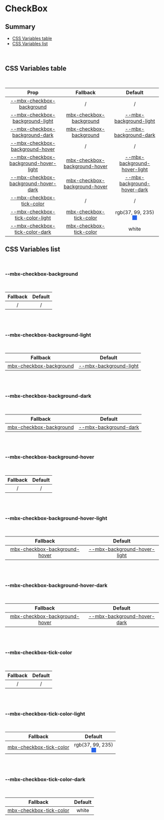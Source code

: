 # CheckBox

## Summary

- [CSS Variables table](#css-variables-table)
- [CSS Variables list](#css-variables-list)

<br>

## CSS Variables table

<br>

| <div style='text-align:center;margin:auto;'>Prop</div>                                                                          | <div style='text-align:center;margin:auto;'>Fallback</div>                                                        | <div style='text-align:center;margin:auto;'>Default</div>                                                                                                                                                                                                         |
| ------------------------------------------------------------------------------------------------------------------------------- | ----------------------------------------------------------------------------------------------------------------- | ----------------------------------------------------------------------------------------------------------------------------------------------------------------------------------------------------------------------------------------------------------------- |
| <div style='text-align:center;margin:auto;'>[--mbx-checkbox-background](#mbx-checkbox-background)</div>                         | <div style='text-align:center;margin:auto;'>/</div>                                                               | <div style='text-align:center;margin:auto;'>/</div>                                                                                                                                                                                                               |
| <div style='text-align:center;margin:auto;'>[--mbx-checkbox-background-light](#mbx-checkbox-background-light)</div>             | <div style='text-align:center;margin:auto;'>[mbx-checkbox-background](#mbx-checkbox-background)</div>             | <div style='text-align:center;margin:auto;'>[--mbx-background-light](../../global/css-vars.md#mbx-background-light)</div>                                                                                                                                         |
| <div style='text-align:center;margin:auto;'>[--mbx-checkbox-background-dark](#mbx-checkbox-background-dark)</div>               | <div style='text-align:center;margin:auto;'>[mbx-checkbox-background](#mbx-checkbox-background)</div>             | <div style='text-align:center;margin:auto;'>[--mbx-background-dark](../../global/css-vars.md#mbx-background-dark)</div>                                                                                                                                           |
| <div style='text-align:center;margin:auto;'>[--mbx-checkbox-background-hover](#mbx-checkbox-background-hover)</div>             | <div style='text-align:center;margin:auto;'>/</div>                                                               | <div style='text-align:center;margin:auto;'>/</div>                                                                                                                                                                                                               |
| <div style='text-align:center;margin:auto;'>[--mbx-checkbox-background-hover-light](#mbx-checkbox-background-hover-light)</div> | <div style='text-align:center;margin:auto;'>[mbx-checkbox-background-hover](#mbx-checkbox-background-hover)</div> | <div style='text-align:center;margin:auto;'>[--mbx-background-hover-light](../../global/css-vars.md#mbx-background-hover-light)</div>                                                                                                                             |
| <div style='text-align:center;margin:auto;'>[--mbx-checkbox-background-hover-dark](#mbx-checkbox-background-hover-dark)</div>   | <div style='text-align:center;margin:auto;'>[mbx-checkbox-background-hover](#mbx-checkbox-background-hover)</div> | <div style='text-align:center;margin:auto;'>[--mbx-background-hover-dark](../../global/css-vars.md#mbx-background-hover-dark)</div>                                                                                                                               |
| <div style='text-align:center;margin:auto;'>[--mbx-checkbox-tick-color](#mbx-checkbox-tick-color)</div>                         | <div style='text-align:center;margin:auto;'>/</div>                                                               | <div style='text-align:center;margin:auto;'>/</div>                                                                                                                                                                                                               |
| <div style='text-align:center;margin:auto;'>[--mbx-checkbox-tick-color-light](#mbx-checkbox-tick-color-light)</div>             | <div style='text-align:center;margin:auto;'>[mbx-checkbox-tick-color](#mbx-checkbox-tick-color)</div>             | <div style='text-align:center;margin:auto;'><div><div style='text-align:center;margin-auto;'>rgb(37, 99, 235)</div><div style='text-align:center;margin-auto;'><div style='background:rgb(37, 99, 235);margin:auto; width:15px; height:15px;'/></div></div></div> |
| <div style='text-align:center;margin:auto;'>[--mbx-checkbox-tick-color-dark](#mbx-checkbox-tick-color-dark)</div>               | <div style='text-align:center;margin:auto;'>[mbx-checkbox-tick-color](#mbx-checkbox-tick-color)</div>             | <div style='text-align:center;margin:auto;'>white</div>                                                                                                                                                                                                           |

## CSS Variables list

<br>

### --mbx-checkbox-background

<br>

| <div style='text-align:center;margin:auto;'>Fallback</div> | <div style='text-align:center;margin:auto;'>Default</div> |
| ---------------------------------------------------------- | --------------------------------------------------------- |
| <div style='text-align:center;margin:auto;'>/</div>        | <div style='text-align:center;margin:auto;'>/</div>       |

<br><br>

### --mbx-checkbox-background-light

<br>

| <div style='text-align:center;margin:auto;'>Fallback</div>                                            | <div style='text-align:center;margin:auto;'>Default</div>                                                                 |
| ----------------------------------------------------------------------------------------------------- | ------------------------------------------------------------------------------------------------------------------------- |
| <div style='text-align:center;margin:auto;'>[mbx-checkbox-background](#mbx-checkbox-background)</div> | <div style='text-align:center;margin:auto;'>[--mbx-background-light](../../global/css-vars.md#mbx-background-light)</div> |

<br><br>

### --mbx-checkbox-background-dark

<br>

| <div style='text-align:center;margin:auto;'>Fallback</div>                                            | <div style='text-align:center;margin:auto;'>Default</div>                                                               |
| ----------------------------------------------------------------------------------------------------- | ----------------------------------------------------------------------------------------------------------------------- |
| <div style='text-align:center;margin:auto;'>[mbx-checkbox-background](#mbx-checkbox-background)</div> | <div style='text-align:center;margin:auto;'>[--mbx-background-dark](../../global/css-vars.md#mbx-background-dark)</div> |

<br><br>

### --mbx-checkbox-background-hover

<br>

| <div style='text-align:center;margin:auto;'>Fallback</div> | <div style='text-align:center;margin:auto;'>Default</div> |
| ---------------------------------------------------------- | --------------------------------------------------------- |
| <div style='text-align:center;margin:auto;'>/</div>        | <div style='text-align:center;margin:auto;'>/</div>       |

<br><br>

### --mbx-checkbox-background-hover-light

<br>

| <div style='text-align:center;margin:auto;'>Fallback</div>                                                        | <div style='text-align:center;margin:auto;'>Default</div>                                                                             |
| ----------------------------------------------------------------------------------------------------------------- | ------------------------------------------------------------------------------------------------------------------------------------- |
| <div style='text-align:center;margin:auto;'>[mbx-checkbox-background-hover](#mbx-checkbox-background-hover)</div> | <div style='text-align:center;margin:auto;'>[--mbx-background-hover-light](../../global/css-vars.md#mbx-background-hover-light)</div> |

<br><br>

### --mbx-checkbox-background-hover-dark

<br>

| <div style='text-align:center;margin:auto;'>Fallback</div>                                                        | <div style='text-align:center;margin:auto;'>Default</div>                                                                           |
| ----------------------------------------------------------------------------------------------------------------- | ----------------------------------------------------------------------------------------------------------------------------------- |
| <div style='text-align:center;margin:auto;'>[mbx-checkbox-background-hover](#mbx-checkbox-background-hover)</div> | <div style='text-align:center;margin:auto;'>[--mbx-background-hover-dark](../../global/css-vars.md#mbx-background-hover-dark)</div> |

<br><br>

### --mbx-checkbox-tick-color

<br>

| <div style='text-align:center;margin:auto;'>Fallback</div> | <div style='text-align:center;margin:auto;'>Default</div> |
| ---------------------------------------------------------- | --------------------------------------------------------- |
| <div style='text-align:center;margin:auto;'>/</div>        | <div style='text-align:center;margin:auto;'>/</div>       |

<br><br>

### --mbx-checkbox-tick-color-light

<br>

| <div style='text-align:center;margin:auto;'>Fallback</div>                                            | <div style='text-align:center;margin:auto;'>Default</div>                                                                                                                                                                                                         |
| ----------------------------------------------------------------------------------------------------- | ----------------------------------------------------------------------------------------------------------------------------------------------------------------------------------------------------------------------------------------------------------------- |
| <div style='text-align:center;margin:auto;'>[mbx-checkbox-tick-color](#mbx-checkbox-tick-color)</div> | <div style='text-align:center;margin:auto;'><div><div style='text-align:center;margin-auto;'>rgb(37, 99, 235)</div><div style='text-align:center;margin-auto;'><div style='background:rgb(37, 99, 235);margin:auto; width:15px; height:15px;'/></div></div></div> |

<br><br>

### --mbx-checkbox-tick-color-dark

<br>

| <div style='text-align:center;margin:auto;'>Fallback</div>                                            | <div style='text-align:center;margin:auto;'>Default</div> |
| ----------------------------------------------------------------------------------------------------- | --------------------------------------------------------- |
| <div style='text-align:center;margin:auto;'>[mbx-checkbox-tick-color](#mbx-checkbox-tick-color)</div> | <div style='text-align:center;margin:auto;'>white</div>   |

<br><br>
